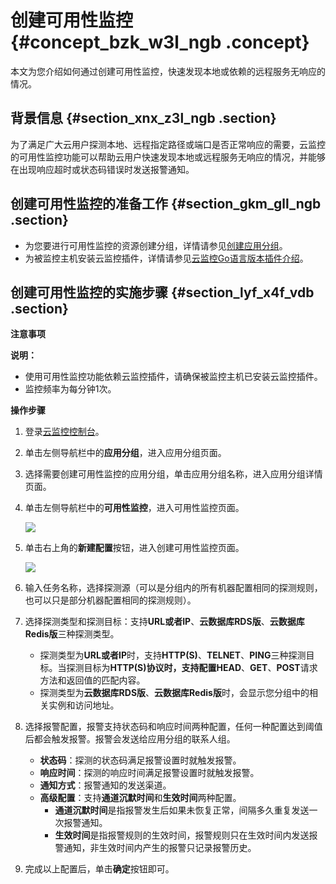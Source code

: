 # 创建可用性监控 {#concept_bzk_w3l_ngb .concept}

本文为您介绍如何通过创建可用性监控，快速发现本地或依赖的远程服务无响应的情况。

## 背景信息 {#section_xnx_z3l_ngb .section}

为了满足广大云用户探测本地、远程指定路径或端口是否正常响应的需要，云监控的可用性监控功能可以帮助云用户快速发现本地或远程服务无响应的情况，并能够在出现响应超时或状态码错误时发送报警通知。

## 创建可用性监控的准备工作 {#section_gkm_gll_ngb .section}

-   为您要进行可用性监控的资源创建分组，详情请参见[创建应用分组](intl.zh-CN/用户指南/应用分组/创建应用分组.md#)。
-   为被监控主机安装云监控插件，详情请参见[云监控Go语言版本插件介绍](intl.zh-CN/用户指南/主机监控/云监控Go语言版本插件介绍.md#)。

## 创建可用性监控的实施步骤 {#section_lyf_x4f_vdb .section}

 **注意事项** 

**说明：** 

-   使用可用性监控功能依赖云监控插件，请确保被监控主机已安装云监控插件。
-   监控频率为每分钟1次。

 **操作步骤** 

1.  登录[云监控控制台](https://cms-intl.console.aliyun.com)。
2.  单击左侧导航栏中的**应用分组**，进入应用分组页面。
3.  选择需要创建可用性监控的应用分组，单击应用分组名称，进入应用分组详情页面。
4.  单击左侧导航栏中的**可用性监控**，进入可用性监控页面。

    ![](http://static-aliyun-doc.oss-cn-hangzhou.aliyuncs.com/assets/img/115387/155859594537788_zh-CN.png)

5.  单击右上角的**新建配置**按钮，进入创建可用性监控页面。

    ![](http://static-aliyun-doc.oss-cn-hangzhou.aliyuncs.com/assets/img/115387/155859594537790_zh-CN.png)

6.  输入任务名称，选择探测源（可以是分组内的所有机器配置相同的探测规则，也可以只是部分机器配置相同的探测规则）。
7.  选择探测类型和探测目标：支持**URL或者IP**、**云数据库RDS版**、**云数据库Redis版**三种探测类型。
    -   探测类型为**URL或者IP**时，支持**HTTP\(S\)**、**TELNET**、**PING**三种探测目标。当探测目标为**HTTP\(S\)**协议时，支持配置**HEAD**、**GET**、**POST**请求方法和返回值的匹配内容。
    -   探测类型为**云数据库RDS版**、**云数据库Redis版**时，会显示您分组中的相关实例和访问地址。
8.  选择报警配置，报警支持状态码和响应时间两种配置，任何一种配置达到阈值后都会触发报警。报警会发送给应用分组的联系人组。
    -   **状态码**：探测的状态码满足报警设置时就触发报警。
    -   **响应时间**：探测的响应时间满足报警设置时就触发报警。
    -   **通知方式**：报警通知的发送渠道。
    -   **高级配置**：支持**通道沉默时间**和**生效时间**两种配置。
        -   **通道沉默时间**是指报警发生后如果未恢复正常，间隔多久重复发送一次报警通知。
        -   **生效时间**是指报警规则的生效时间，报警规则只在生效时间内发送报警通知，非生效时间内产生的报警只记录报警历史。
9.  完成以上配置后，单击**确定**按钮即可。

